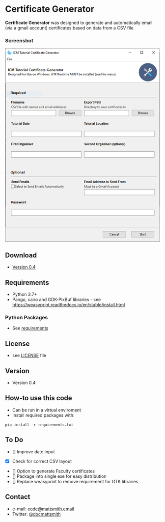 Certificate Generator 
======
**Certificate Generator** was designed to generate and automatically email (via a gmail account) certificates based on data from a CSV file. 

### Screenshot
![Screenshot software](https://github.com/mattsmithuk/certificate_generator/blob/master/screenshot.png "screenshot software")

## Download
* [Version 0.4](https://github.com/mattsmithuk/certificate_generator/archive/master.zip)

## Requirements
* Python 3.7+
* Pango, cairo and GDK-PixBuf libraries - see https://weasyprint.readthedocs.io/en/stable/install.html

### Python Packages
* See [requirements](https://github.com/mattsmithuk/certificate_generator/blob/master/requirements.txt)

## License 
* see [LICENSE](https://github.com/mattsmithuk/certificate_generator/blob/master/LICENSE.md) file

## Version 
* Version 0.4

## How-to use this code
* Can be run in a virtual enviroment
* Install required packages with: 
```
pip install -r requirements.txt
```

## To Do
- [] Improve date input
- [x] Check for correct CSV layout
- [] Option to generate Faculty certificates
- [] Package into single exe for easy distribution
- [] Replace weasyprint to remove requirement for GTK libraries

## Contact
* e-mail: code@mattsmith.email
* Twitter: [@docmattsmith](https://twitter.com/docmattsmith "docmattsmith on twitter")

